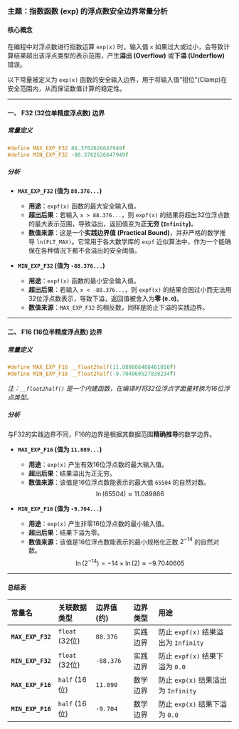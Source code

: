 ### **主题：指数函数 (exp) 的浮点数安全边界常量分析**

#### **核心概念**

在编程中对浮点数进行指数运算 `exp(x)` 时，输入值 `x` 如果过大或过小，会导致计算结果超出该浮点类型的表示范围，产生**溢出 (Overflow)** 或**下溢 (Underflow)** 错误。

以下常量被定义为 `exp(x)` 函数的安全输入边界，用于将输入值“钳位”(Clamp)在安全范围内，从而保证数值计算的稳定性。

-----

#### **一、 F32 (32位单精度浮点数) 边界**

##### **常量定义**

```c
#define MAX_EXP_F32 88.3762626647949f
#define MIN_EXP_F32 -88.3762626647949f
```

##### **分析**

* **`MAX_EXP_F32` (值为 `88.376...`)**

    * **用途**：`expf(x)` 函数的最大安全输入值。
    * **超出后果**：若输入 `x > 88.376...`，则 `expf(x)` 的结果将超出32位浮点数的最大表示范围，导致溢出，返回值变为**正无穷 (`Infinity`)**。
    * **数值来源**：这是一个**实践边界值 (Practical Bound)**，并非严格的数学推导 `ln(FLT_MAX)`。它常用于各大数学库的 `expf` 近似算法中，作为一个能确保在各种情况下都不会溢出的安全阈值。

* **`MIN_EXP_F32` (值为 `-88.376...`)**

    * **用途**：`expf(x)` 函数的最小安全输入值。
    * **超出后果**：若输入 `x < -88.376...`，则 `expf(x)` 的结果会因过小而无法用32位浮点数表示，导致下溢，返回值被舍入为**零 (`0.0`)**。
    * **数值来源**：`MAX_EXP_F32` 的相反数，同样是防止下溢的实践边界。

-----

#### **二、 F16 (16位半精度浮点数) 边界**

##### **常量定义**

```c
#define MAX_EXP_F16 __float2half(11.089866488461016f)
#define MIN_EXP_F16 __float2half(-9.704060527839234f)
```

*注：`__float2half()` 是一个内建函数，在编译时将32位浮点字面量转换为16位浮点类型。*

##### **分析**

与F32的实践边界不同，F16的边界是根据其数据范围**精确推导**的数学边界。

* **`MAX_EXP_F16` (值为 `11.089...`)**

    * **用途**：`exp(x)` 产生有效16位浮点数的最大输入值。
    * **超出后果**：结果溢出为正无穷。
    * **数值来源**：该值是16位浮点数能表示的最大值 `65504` 的自然对数。
      $$\ln(65504) \approx 11.089866$$

* **`MIN_EXP_F16` (值为 `-9.704...`)**

    * **用途**：`exp(x)` 产生非零16位浮点数的最小输入值。
    * **超出后果**：结果下溢为零。
    * **数值来源**：该值是16位浮点数能表示的最小规格化正数 $2^{-14}$ 的自然对数。
      $$\ln(2^{-14}) = -14 \times \ln(2) \approx -9.7040605$$

-----

#### **总结表**

| 常量名 | 关联数据类型 | 边界值 (约) | 边界类型 | 用途 |
| :--- | :--- | :--- | :--- |:--- |
| **`MAX_EXP_F32`** | `float` (32位) | `88.376` | 实践边界 | 防止 `expf(x)` 结果溢出为 `Infinity` |
| **`MIN_EXP_F32`** | `float` (32位) | `-88.376` | 实践边界 | 防止 `expf(x)` 结果下溢为 `0.0` |
| **`MAX_EXP_F16`** | `half` (16位) | `11.090` | 数学边界 | 防止 `exp(x)` 结果溢出为 `Infinity` |
| **`MIN_EXP_F16`** | `half` (16位) | `-9.704` | 数学边界 | 防止 `exp(x)` 结果下溢为 `0.0` |